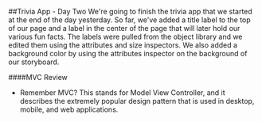 ##Trivia App - Day Two
We're going to finish the trivia app that we started at the end of the day yesterday. So far, we've added a title label to the top of our page and a label in the center of the page that will later hold our various fun facts. The labels were pulled from the object library and we edited them using the attributes and size inspectors. We also added a background color by using the attributes inspector on the background of our storyboard.

####MVC Review
- Remember MVC? This stands for Model View Controller, and it describes the extremely popular design pattern that is used in desktop, mobile, and web applications. 
